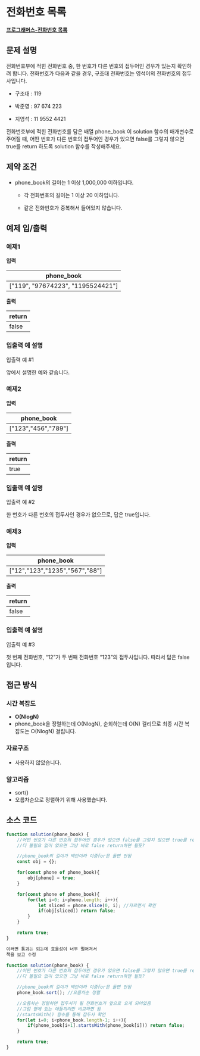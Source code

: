 # 전화번호 목록

**[프로그래머스-전화번호 목록](https://school.programmers.co.kr/learn/courses/30/lessons/42577)**

## 문제 설명

전화번호부에 적힌 전화번호 중, 한 번호가 다른 번호의 접두어인 경우가 있는지 확인하려 합니다.
전화번호가 다음과 같을 경우, 구조대 전화번호는 영석이의 전화번호의 접두사입니다.

-   구조대 : 119

-   박준영 : 97 674 223

-   지영석 : 11 9552 4421

전화번호부에 적힌 전화번호를 담은 배열 phone_book 이 solution 함수의 매개변수로 주어질 때, 어떤 번호가 다른 번호의 접두어인 경우가 있으면 false를 그렇지 않으면 true를 return 하도록 solution 함수를 작성해주세요.

## 제약 조건

-   phone_book의 길이는 1 이상 1,000,000 이하입니다.

    -   각 전화번호의 길이는 1 이상 20 이하입니다.

    -   같은 전화번호가 중복해서 들어있지 않습니다.

## 예제 입/출력

### 예제1

**입력**

| phone_book                        |
| --------------------------------- |
| ["119", "97674223", "1195524421"] |

**출력**

| return |
| ------ |
| false  |

### 입출력 예 설명

입출력 예 #1

앞에서 설명한 예와 같습니다.

### 예제2

**입력**

| phone_book          |
| ------------------- |
| ["123","456","789"] |

**출력**

| return |
| ------ |
| true   |

### 입출력 예 설명

입출력 예 #2

한 번호가 다른 번호의 접두사인 경우가 없으므로, 답은 true입니다.

### 예제3

**입력**

| phone_book                     |
| ------------------------------ |
| ["12","123","1235","567","88"] |

**출력**

| return |
| ------ |
| false  |

### 입출력 예 설명

입출력 예 #3

첫 번째 전화번호, “12”가 두 번째 전화번호 “123”의 접두사입니다. 따라서 답은 false입니다.

## 접근 방식

### 시간 복잡도

-   **O(NlogN)**
-   phone_book을 정렬하는데 O(NlogN), 순회하는데 O(N) 걸리므로 최종 시간 복잡도는 O(NlogN) 걸립니다.

### 자료구조

-   사용하지 않았습니다.

### 알고리즘

-   sort()
-   오름차순으로 정렬하기 위해 사용했습니다.

## 소스 코드

```js
function solution(phone_book) {
    //어떤 번호가 다른 번호의 접두어인 경우가 있으면 false를 그렇지 않으면 true를 return
    //다 볼필요 없이 있으면 그냥 바로 false return하면 될듯?

    //phone_book의 길이가 백만이라 이중for문 돌면 안됨
    const obj = {};

    for(const phone of phone_book){
        obj[phone] = true;
    }

    for(const phone of phone_book){
        for(let i=0; i<phone.length; i++){
            let sliced = phone.slice(0, i); //자르면서 확인
            if(obj[sliced]) return false;
        }
    }

    return true;
}

이러면 통과는 되는데 효율성이 너무 떨어져서
책을 보고 수정

function solution(phone_book) {
    //어떤 번호가 다른 번호의 접두어인 경우가 있으면 false를 그렇지 않으면 true를 return
    //다 볼필요 없이 있으면 그냥 바로 false return하면 될듯?

    //phone_book의 길이가 백만이라 이중for문 돌면 안됨
    phone_book.sort(); //오름차순 정렬

    //오름차순 정렬하면 접두사가 될 전화번호가 앞으로 오게 되어있음
    //그럼 옆에 있는 애들끼리만 비교하면 됨
    //startsWith() 함수를 통해 접두사 확인
    for(let i=0; i<phone_book.length-1; i++){
        if(phone_book[i+1].startsWith(phone_book[i])) return false;
    }

    return true;
}
```
